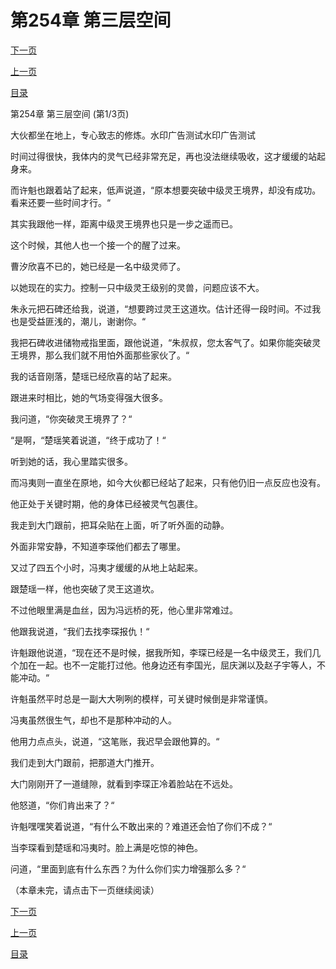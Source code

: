 <h1>第254章   第三层空间</h1>
            <div><p><a href="./0760_%E7%AC%AC254%E7%AB%A0_%E7%AC%AC%E4%B8%89%E5%B1%82%E7%A9%BA%E9%97%B4.md">下一页</a></p><p><a href="./0758_%E7%AC%AC253%E7%AB%A0_%E5%A4%A9%E7%9F%9B%E5%9C%B0%E7%9B%BE.md">上一页</a></p><p><a href="../">目录</a></p></div>
            <div><p>第254章   第三层空间 (第1/3页)</p><p>大伙都坐在地上，专心致志的修炼。水印广告测试水印广告测试</p><p>时间过得很快，我体内的灵气已经非常充足，再也没法继续吸收，这才缓缓的站起身来。</p><p>而许魁也跟着站了起来，低声说道，“原本想要突破中级灵王境界，却没有成功。看来还要一些时间才行。“</p><p>其实我跟他一样，距离中级灵王境界也只是一步之遥而已。</p><p>这个时候，其他人也一个接一个的醒了过来。</p><p>曹汐欣喜不已的，她已经是一名中级灵师了。</p><p>以她现在的实力。控制一只中级灵王级别的灵兽，问题应该不大。</p><p>朱永元把石碑还给我，说道，“想要跨过灵王这道坎。估计还得一段时间。不过我也是受益匪浅的，潮儿，谢谢你。“</p><p>我把石碑收进储物戒指里面，跟他说道，“朱叔叔，您太客气了。如果你能突破灵王境界，那么我们就不用怕外面那些家伙了。“</p><p>我的话音刚落，楚瑶已经欣喜的站了起来。</p><p>跟进来时相比，她的气场变得强大很多。</p><p>我问道，“你突破灵王境界了？“</p><p>“是啊，“楚瑶笑着说道，“终于成功了！“</p><p>听到她的话，我心里踏实很多。</p><p>而冯夷则一直坐在原地，如今大伙都已经站了起来，只有他仍旧一点反应也没有。</p><p>他正处于关键时期，他的身体已经被灵气包裹住。</p><p>我走到大门跟前，把耳朵贴在上面，听了听外面的动静。</p><p>外面非常安静，不知道李琛他们都去了哪里。</p><p>又过了四五个小时，冯夷才缓缓的从地上站起来。</p><p>跟楚瑶一样，他也突破了灵王这道坎。</p><p>不过他眼里满是血丝，因为冯远桥的死，他心里非常难过。</p><p>他跟我说道，“我们去找李琛报仇！“</p><p>许魁跟他说道，“现在还不是时候，据我所知，李琛已经是一名中级灵王，我们几个加在一起。也不一定能打过他。他身边还有李国光，屈庆渊以及赵子宇等人，不能冲动。“</p><p>许魁虽然平时总是一副大大咧咧的模样，可关键时候倒是非常谨慎。</p><p>冯夷虽然很生气，却也不是那种冲动的人。</p><p>他用力点点头，说道，“这笔账，我迟早会跟他算的。“</p><p>我们走到大门跟前，把那道大门推开。</p><p>大门刚刚开了一道缝隙，就看到李琛正冷着脸站在不远处。</p><p>他怒道，“你们肯出来了？“</p><p>许魁嘿嘿笑着说道，“有什么不敢出来的？难道还会怕了你们不成？“</p><p>当李琛看到楚瑶和冯夷时。脸上满是吃惊的神色。</p><p>问道，“里面到底有什么东西？为什么你们实力增强那么多？“</p><p>（本章未完，请点击下一页继续阅读）</p></div>
            <div><p><a href="./0760_%E7%AC%AC254%E7%AB%A0_%E7%AC%AC%E4%B8%89%E5%B1%82%E7%A9%BA%E9%97%B4.md">下一页</a></p><p><a href="./0758_%E7%AC%AC253%E7%AB%A0_%E5%A4%A9%E7%9F%9B%E5%9C%B0%E7%9B%BE.md">上一页</a></p><p><a href="../">目录</a></p></div>